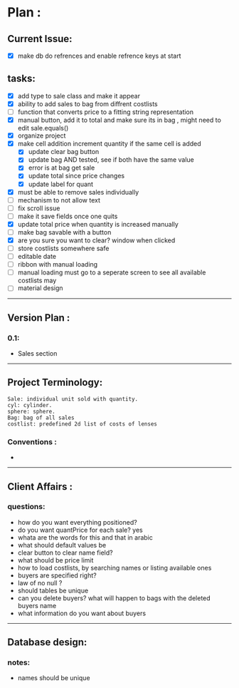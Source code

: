 # Plan :
## Current Issue:
* [x] make db do refrences and enable refrence keys at start
## tasks:
* [x] add type to sale class and make it appear
* [x] ability to add sales to bag from diffrent costlists
* [ ] function that converts price to a fitting string representation
* [x] manual button, add it to total and make sure its in bag , might need to edit sale.equals()
* [x] organize project 
* [x] make cell addition increment quantity if the same cell is added
    * [x] update clear bag button 
    * [x] update bag AND tested, see if both have the same value
    * [x] error is at bag get sale 
    * [x] update total since price changes
    * [x] update label for quant
* [x] must be able to remove sales individually
* [ ] mechanism to not allow text
* [ ] fix scroll issue
* [ ] make it save fields once one quits
* [x] update total price when quantity is increased manually
* [ ] make bag savable with a button 
* [x] are you sure you want to clear? window when clicked
* [ ] store costlists somewhere safe
* [ ] editable date
* [ ] ribbon with manual loading
* [ ] manual loading must go to a seperate screen to see all available costlists may
* [ ] material design
- - - -
## Version Plan :

### 0.1:
* Sales section


- - - -
## Project Terminology:
    Sale: individual unit sold with quantity.
    cyl: cylinder.
    sphere: sphere.
    Bag: bag of all sales
    costlist: predefined 2d list of costs of lenses
### Conventions :
*
- - - -
## Client Affairs :

### questions:
* how do you want everything positioned?
* do you want quantPrice for each sale? yes
* whata are the words for this and that in arabic
* what should default values be
* clear button to clear name field?
* what should be price limit
* how to load costlists, by searching names or listing available ones
* buyers are specified right?
* law of no null ?
* should tables be unique
* can you delete buyers? what will happen to bags with the deleted buyers name
* what information do you want about buyers
- - - -
## Database design:
### notes:
* names should be unique

